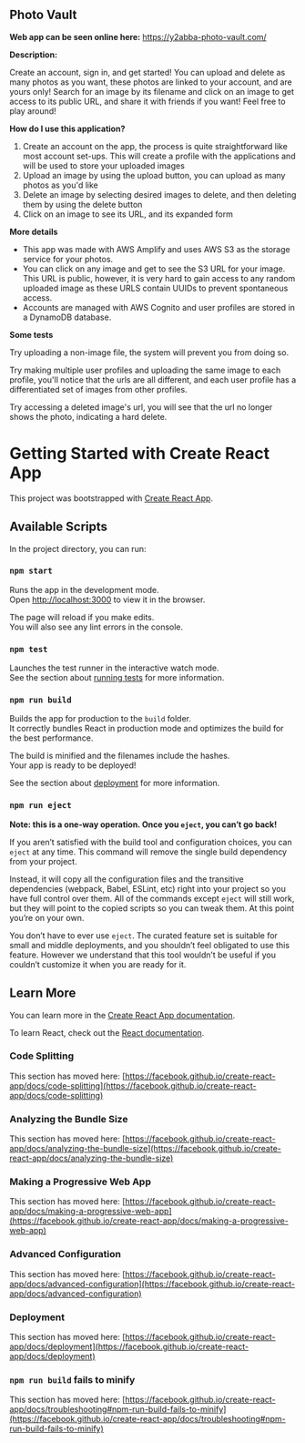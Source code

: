 ## Photo Vault

**Web app can be seen online here:**
https://y2abba-photo-vault.com/

**Description:**

Create an account, sign in, and get started!
You can upload and delete as many photos as you want, these photos are linked to your account, and are yours only!
Search for an image by its filename and click on an image to get access to its public URL, and share it with friends if you want!
Feel free to play around!

**How do I use this application?**

<ol>
  <li>Create an account on the app, the process is quite straightforward like most account set-ups. This will create a profile with the applications and will be used to store your uploaded images</li>
  <li>Upload an image by using the upload button, you can upload as many photos as you'd like</li>
  <li>Delete an image by selecting desired images to delete, and then deleting them by using the delete button</li>
  <li>Click on an image to see its URL, and its expanded form</li>
</ol>

**More details**

<ul>
  <li>This app was made with AWS Amplify and uses AWS S3 as the storage service for your photos.</li>
<li>You can click on any image and get to see the S3 URL for your image. This URL is public, however, it is very hard to gain access to any random uploaded image as these URLS contain UUIDs to prevent spontaneous access.</li>
  <li>Accounts are managed with AWS Cognito and user profiles are stored in a DynamoDB database.</li>
</ul>

**Some tests**

Try uploading a non-image file, the system will prevent you from doing so.

Try making multiple user profiles and uploading the same image to each profile, you'll notice that the urls are all different, and each user profile has a differentiated set of images from other profiles.

Try accessing a deleted image's url, you will see that the url no longer shows the photo, indicating a hard delete.

# Getting Started with Create React App

This project was bootstrapped with [Create React App](https://github.com/facebook/create-react-app).

## Available Scripts

In the project directory, you can run:

### `npm start`

Runs the app in the development mode.\
Open [http://localhost:3000](http://localhost:3000) to view it in the browser.

The page will reload if you make edits.\
You will also see any lint errors in the console.

### `npm test`

Launches the test runner in the interactive watch mode.\
See the section about [running tests](https://facebook.github.io/create-react-app/docs/running-tests) for more information.

### `npm run build`

Builds the app for production to the `build` folder.\
It correctly bundles React in production mode and optimizes the build for the best performance.

The build is minified and the filenames include the hashes.\
Your app is ready to be deployed!

See the section about [deployment](https://facebook.github.io/create-react-app/docs/deployment) for more information.

### `npm run eject`

**Note: this is a one-way operation. Once you `eject`, you can’t go back!**

If you aren’t satisfied with the build tool and configuration choices, you can `eject` at any time. This command will remove the single build dependency from your project.

Instead, it will copy all the configuration files and the transitive dependencies (webpack, Babel, ESLint, etc) right into your project so you have full control over them. All of the commands except `eject` will still work, but they will point to the copied scripts so you can tweak them. At this point you’re on your own.

You don’t have to ever use `eject`. The curated feature set is suitable for small and middle deployments, and you shouldn’t feel obligated to use this feature. However we understand that this tool wouldn’t be useful if you couldn’t customize it when you are ready for it.

## Learn More

You can learn more in the [Create React App documentation](https://facebook.github.io/create-react-app/docs/getting-started).

To learn React, check out the [React documentation](https://reactjs.org/).

### Code Splitting

This section has moved here: [https://facebook.github.io/create-react-app/docs/code-splitting](https://facebook.github.io/create-react-app/docs/code-splitting)

### Analyzing the Bundle Size

This section has moved here: [https://facebook.github.io/create-react-app/docs/analyzing-the-bundle-size](https://facebook.github.io/create-react-app/docs/analyzing-the-bundle-size)

### Making a Progressive Web App

This section has moved here: [https://facebook.github.io/create-react-app/docs/making-a-progressive-web-app](https://facebook.github.io/create-react-app/docs/making-a-progressive-web-app)

### Advanced Configuration

This section has moved here: [https://facebook.github.io/create-react-app/docs/advanced-configuration](https://facebook.github.io/create-react-app/docs/advanced-configuration)

### Deployment

This section has moved here: [https://facebook.github.io/create-react-app/docs/deployment](https://facebook.github.io/create-react-app/docs/deployment)

### `npm run build` fails to minify

This section has moved here: [https://facebook.github.io/create-react-app/docs/troubleshooting#npm-run-build-fails-to-minify](https://facebook.github.io/create-react-app/docs/troubleshooting#npm-run-build-fails-to-minify)
